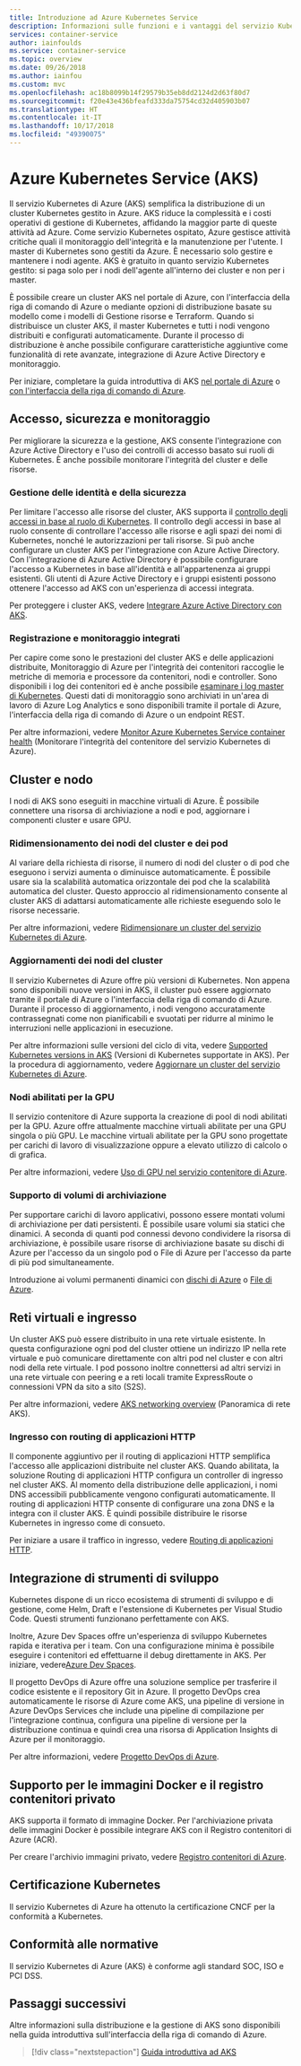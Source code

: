 ```yaml
---
title: Introduzione ad Azure Kubernetes Service
description: Informazioni sulle funzioni e i vantaggi del servizio Kubernetes di Azure nella distribuzione e gestione delle applicazioni basate su contenitore in Azure.
services: container-service
author: iainfoulds
ms.service: container-service
ms.topic: overview
ms.date: 09/26/2018
ms.author: iainfou
ms.custom: mvc
ms.openlocfilehash: ac18b8099b14f29579b35eb8dd2124d2d63f80d7
ms.sourcegitcommit: f20e43e436bfeafd333da75754cd32d405903b07
ms.translationtype: HT
ms.contentlocale: it-IT
ms.lasthandoff: 10/17/2018
ms.locfileid: "49390075"
---
```

# <a name="azure-kubernetes-service-aks"></a>Azure Kubernetes Service (AKS)

Il servizio Kubernetes di Azure (AKS) semplifica la distribuzione di un cluster Kubernetes gestito in Azure. AKS riduce la complessità e i costi operativi di gestione di Kubernetes, affidando la maggior parte di queste attività ad Azure. Come servizio Kubernetes ospitato, Azure gestisce attività critiche quali il monitoraggio dell'integrità e la manutenzione per l'utente. I master di Kubernetes sono gestiti da Azure. È necessario solo gestire e mantenere i nodi agente. AKS è gratuito in quanto servizio Kubernetes gestito: si paga solo per i nodi dell'agente all'interno dei cluster e non per i master.

È possibile creare un cluster AKS nel portale di Azure, con l'interfaccia della riga di comando di Azure o mediante opzioni di distribuzione basate su modello come i modelli di Gestione risorse e Terraform. Quando si distribuisce un cluster AKS, il master Kubernetes e tutti i nodi vengono distribuiti e configurati automaticamente. Durante il processo di distribuzione è anche possibile configurare caratteristiche aggiuntive come funzionalità di rete avanzate, integrazione di Azure Active Directory e monitoraggio.

Per iniziare, completare la guida introduttiva di AKS [nel portale di Azure][aks-portal] o [con l'interfaccia della riga di comando di Azure][aks-cli].

## <a name="access-security-and-monitoring"></a>Accesso, sicurezza e monitoraggio

Per migliorare la sicurezza e la gestione, AKS consente l'integrazione con Azure Active Directory e l'uso dei controlli di accesso basato sui ruoli di Kubernetes. È anche possibile monitorare l'integrità del cluster e delle risorse.

### <a name="identity-and-security-management"></a>Gestione delle identità e della sicurezza

Per limitare l'accesso alle risorse del cluster, AKS supporta il [controllo degli accessi in base al ruolo di Kubernetes][kubernetes-rbac]. Il controllo degli accessi in base al ruolo consente di controllare l'accesso alle risorse e agli spazi dei nomi di Kubernetes, nonché le autorizzazioni per tali risorse. Si può anche configurare un cluster AKS per l'integrazione con Azure Active Directory. Con l'integrazione di Azure Active Directory è possibile configurare l'accesso a Kubernetes in base all'identità e all'appartenenza ai gruppi esistenti. Gli utenti di Azure Active Directory e i gruppi esistenti possono ottenere l'accesso ad AKS con un'esperienza di accessi integrata.

Per proteggere i cluster AKS, vedere [Integrare Azure Active Directory con AKS][aks-aad].

### <a name="integrated-logging-and-monitoring"></a>Registrazione e monitoraggio integrati

Per capire come sono le prestazioni del cluster AKS e delle applicazioni distribuite, Monitoraggio di Azure per l'integrità dei contenitori raccoglie le metriche di memoria e processore da contenitori, nodi e controller. Sono disponibili i log dei contenitori ed è anche possibile [esaminare i log master di Kubernetes][aks-master-logs]. Questi dati di monitoraggio sono archiviati in un'area di lavoro di Azure Log Analytics e sono disponibili tramite il portale di Azure, l'interfaccia della riga di comando di Azure o un endpoint REST.

Per altre informazioni, vedere [Monitor Azure Kubernetes Service container health][container-health] (Monitorare l'integrità del contenitore del servizio Kubernetes di Azure).

## <a name="cluster-and-node"></a>Cluster e nodo

I nodi di AKS sono eseguiti in macchine virtuali di Azure. È possibile connettere una risorsa di archiviazione a nodi e pod, aggiornare i componenti cluster e usare GPU.

### <a name="cluster-node-and-pod-scaling"></a>Ridimensionamento dei nodi del cluster e dei pod

Al variare della richiesta di risorse, il numero di nodi del cluster o di pod che eseguono i servizi aumenta o diminuisce automaticamente. È possibile usare sia la scalabilità automatica orizzontale dei pod che la scalabilità automatica del cluster. Questo approccio al ridimensionamento consente al cluster AKS di adattarsi automaticamente alle richieste eseguendo solo le risorse necessarie.

Per altre informazioni, vedere [Ridimensionare un cluster del servizio Kubernetes di Azure][aks-scale].

### <a name="cluster-node-upgrades"></a>Aggiornamenti dei nodi del cluster

Il servizio Kubernetes di Azure offre più versioni di Kubernetes. Non appena sono disponibili nuove versioni in AKS, il cluster può essere aggiornato tramite il portale di Azure o l'interfaccia della riga di comando di Azure. Durante il processo di aggiornamento, i nodi vengono accuratamente contrassegnati come non pianificabili e svuotati per ridurre al minimo le interruzioni nelle applicazioni in esecuzione.

Per altre informazioni sulle versioni del ciclo di vita, vedere [Supported Kubernetes versions in AKS][aks-supported versions] (Versioni di Kubernetes supportate in AKS). Per la procedura di aggiornamento, vedere [Aggiornare un cluster del servizio Kubernetes di Azure][aks-upgrade].

### <a name="gpu-enabled-nodes"></a>Nodi abilitati per la GPU

Il servizio contenitore di Azure supporta la creazione di pool di nodi abilitati per la GPU. Azure offre attualmente macchine virtuali abilitate per una GPU singola o più GPU. Le macchine virtuali abilitate per la GPU sono progettate per carichi di lavoro di visualizzazione oppure a elevato utilizzo di calcolo o di grafica.

Per altre informazioni, vedere [Uso di GPU nel servizio contenitore di Azure][aks-gpu].

### <a name="storage-volume-support"></a>Supporto di volumi di archiviazione

Per supportare carichi di lavoro applicativi, possono essere montati volumi di archiviazione per dati persistenti. È possibile usare volumi sia statici che dinamici. A seconda di quanti pod connessi devono condividere la risorsa di archiviazione, è possibile usare risorse di archiviazione basate su dischi di Azure per l'accesso da un singolo pod o File di Azure per l'accesso da parte di più pod simultaneamente.

Introduzione ai volumi permanenti dinamici con [dischi di Azure][azure-disk] o [File di Azure][azure-files].

## <a name="virtual-networks-and-ingress"></a>Reti virtuali e ingresso

Un cluster AKS può essere distribuito in una rete virtuale esistente. In questa configurazione ogni pod del cluster ottiene un indirizzo IP nella rete virtuale e può comunicare direttamente con altri pod nel cluster e con altri nodi della rete virtuale. I pod possono inoltre connettersi ad altri servizi in una rete virtuale con peering e a reti locali tramite ExpressRoute o connessioni VPN da sito a sito (S2S).

Per altre informazioni, vedere [AKS networking overview][aks-networking] (Panoramica di rete AKS).

### <a name="ingress-with-http-application-routing"></a>Ingresso con routing di applicazioni HTTP

Il componente aggiuntivo per il routing di applicazioni HTTP semplifica l'accesso alle applicazioni distribuite nel cluster AKS. Quando abilitata, la soluzione Routing di applicazioni HTTP configura un controller di ingresso nel cluster AKS. Al momento della distribuzione delle applicazioni, i nomi DNS accessibili pubblicamente vengono configurati automaticamente. Il routing di applicazioni HTTP consente di configurare una zona DNS e la integra con il cluster AKS. È quindi possibile distribuire le risorse Kubernetes in ingresso come di consueto.

Per iniziare a usare il traffico in ingresso, vedere [Routing di applicazioni HTTP][aks-http-routing].

## <a name="development-tooling-integration"></a>Integrazione di strumenti di sviluppo

Kubernetes dispone di un ricco ecosistema di strumenti di sviluppo e di gestione, come Helm, Draft e l'estensione di Kubernetes per Visual Studio Code. Questi strumenti funzionano perfettamente con AKS.

Inoltre, Azure Dev Spaces offre un'esperienza di sviluppo Kubernetes rapida e iterativa per i team. Con una configurazione minima è possibile eseguire i contenitori ed effettuarne il debug direttamente in AKS. Per iniziare, vedere[Azure Dev Spaces][azure-dev-spaces].

Il progetto DevOps di Azure offre una soluzione semplice per trasferire il codice esistente e il repository Git in Azure. Il progetto DevOps crea automaticamente le risorse di Azure come AKS, una pipeline di versione in Azure DevOps Services che include una pipeline di compilazione per l'integrazione continua, configura una pipeline di versione per la distribuzione continua e quindi crea una risorsa di Application Insights di Azure per il monitoraggio.

Per altre informazioni, vedere [Progetto DevOps di Azure][azure-devops].

## <a name="docker-image-support-and-private-container-registry"></a>Supporto per le immagini Docker e il registro contenitori privato

AKS supporta il formato di immagine Docker. Per l'archiviazione privata delle immagini Docker è possibile integrare AKS con il Registro contenitori di Azure (ACR).

Per creare l'archivio immagini privato, vedere [Registro contenitori di Azure][acr-docs].

## <a name="kubernetes-certification"></a>Certificazione Kubernetes

Il servizio Kubernetes di Azure ha ottenuto la certificazione CNCF per la conformità a Kubernetes.

## <a name="regulatory-compliance"></a>Conformità alle normative

Il servizio Kubernetes di Azure (AKS) è conforme agli standard SOC, ISO e PCI DSS.

## <a name="next-steps"></a>Passaggi successivi

Altre informazioni sulla distribuzione e la gestione di AKS sono disponibili nella guida introduttiva sull'interfaccia della riga di comando di Azure.

> [!div class="nextstepaction"]
> [Guida introduttiva ad AKS][aks-cli]

<!-- LINKS - external -->
[acs-engine]: https://github.com/Azure/acs-engine
[draft]: https://github.com/Azure/draft
[helm]: https://helm.sh/
[kubectl-overview]: https://kubernetes.io/docs/user-guide/kubectl-overview/
[kubernetes-rbac]: https://kubernetes.io/docs/reference/access-authn-authz/rbac/

<!-- LINKS - internal -->
[acr-docs]: ../container-registry/container-registry-intro.md
[aks-aad]: ./aad-integration.md
[aks-cli]: ./kubernetes-walkthrough.md
[aks-gpu]: ./gpu-cluster.md
[aks-http-routing]: ./http-application-routing.md
[aks-networking]: ./concepts-network.md
[aks-portal]: ./kubernetes-walkthrough-portal.md
[aks-scale]: ./tutorial-kubernetes-scale.md
[aks-upgrade]: ./upgrade-cluster.md
[azure-dev-spaces]: https://docs.microsoft.com/azure/dev-spaces/azure-dev-spaces
[azure-devops]: https://docs.microsoft.com/azure/devops-project/overview
[azure-disk]: ./azure-disks-dynamic-pv.md
[azure-files]: ./azure-files-dynamic-pv.md
[container-health]: ../monitoring/monitoring-container-health.md
[aks-master-logs]: view-master-logs.md
[aks-supported versions]: supported-kubernetes-versions.md

